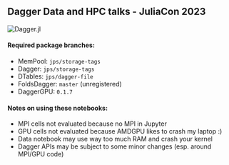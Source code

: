 ## Dagger Data and HPC talks - JuliaCon 2023

<img src="docs/logo.jpg" alt="Dagger.jl">

#### Required package branches:
- MemPool: `jps/storage-tags`
- Dagger: `jps/storage-tags`
- DTables: `jps/dagger-file`
- FoldsDagger: `master` (unregistered)
- DaggerGPU: `0.1.7`

#### Notes on using these notebooks:

- MPI cells not evaluated because no MPI in Jupyter
- GPU cells not evaluated because AMDGPU likes to crash my laptop :)
- Data notebook may use way too much RAM and crash your kernel
- Dagger APIs may be subject to some minor changes (esp. around MPI/GPU code)
